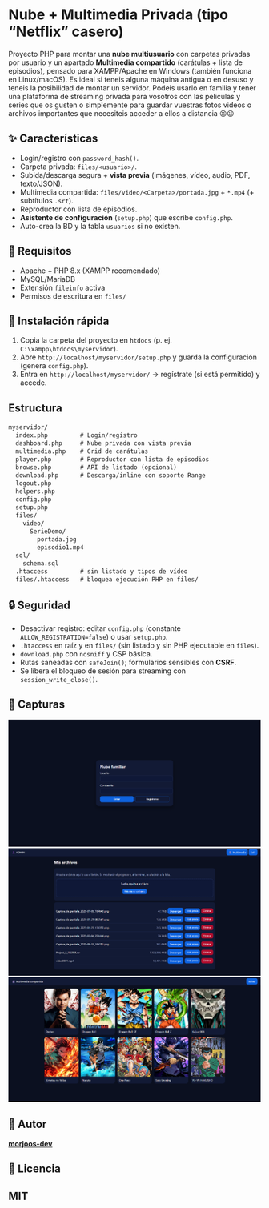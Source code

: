 # Nube + Multimedia Privada (tipo “Netflix” casero)

Proyecto PHP para montar una **nube multiusuario** con carpetas privadas por usuario y un apartado **Multimedia compartido** (carátulas + lista de episodios), pensado para XAMPP/Apache en Windows (también funciona en Linux/macOS).
Es ideal si teneis alguna máquina antigua o en desuso y teneis la posibilidad de montar un servidor. Podeis usarlo en familia y tener una plataforma de streaming privada para vosotros con las peliculas y series que os gusten o simplemente para guardar vuestras fotos videos o archivos importantes que necesiteis acceder a ellos a distancia 😉😉

## ✨ Características
- Login/registro con `password_hash()`.
- Carpeta privada: `files/<usuario>/`.
- Subida/descarga segura + **vista previa** (imágenes, vídeo, audio, PDF, texto/JSON).
- Multimedia compartida: `files/video/<Carpeta>/portada.jpg` + `*.mp4` (+ subtítulos `.srt`).
- Reproductor con lista de episodios.
- **Asistente de configuración** (`setup.php`) que escribe `config.php`.
- Auto-crea la BD y la tabla `usuarios` si no existen.

## 🧰 Requisitos
- Apache + PHP 8.x (XAMPP recomendado)
- MySQL/MariaDB
- Extensión `fileinfo` activa
- Permisos de escritura en `files/`

## 🚀 Instalación rápida
1. Copia la carpeta del proyecto en `htdocs` (p. ej. `C:\xampp\htdocs\myservidor`).
2. Abre `http://localhost/myservidor/setup.php` y guarda la configuración (genera `config.php`).
3. Entra en `http://localhost/myservidor/` → regístrate (si está permitido) y accede.

## Estructura
```
myservidor/
  index.php         # Login/registro
  dashboard.php     # Nube privada con vista previa
  multimedia.php    # Grid de carátulas
  player.php        # Reproductor con lista de episodios
  browse.php        # API de listado (opcional)
  download.php      # Descarga/inline con soporte Range
  logout.php
  helpers.php
  config.php        
  setup.php
  files/
    video/
      SerieDemo/
        portada.jpg
        episodio1.mp4
  sql/
    schema.sql
  .htaccess         # sin listado y tipos de vídeo
  files/.htaccess   # bloquea ejecución PHP en files/
```

## 🔒 Seguridad
- Desactivar registro: editar `config.php` (constante `ALLOW_REGISTRATION=false`) o usar `setup.php`.
- `.htaccess` en raíz y en `files/` (sin listado y sin PHP ejecutable en `files`).
- `download.php` con `nosniff` y CSP básica.
- Rutas saneadas con `safeJoin()`; formularios sensibles con **CSRF**.
- Se libera el bloqueo de sesión para streaming con `session_write_close()`.

## 📸 Capturas
![Login](docs/screenshots/login.png)
![Nube con drag & drop](docs/screenshots/nube.png)
![Multimedia](docs/screenshots/multimedia.png)

## 👤 Autor
**[morjoos-dev](https://github.com/morjoos-dev)**

## 📜 Licencia
MIT
---
